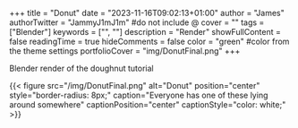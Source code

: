 +++
title = "Donut"
date = "2023-11-16T09:02:13+01:00"
author = "James"
authorTwitter = "JammyJ1mJ1m" #do not include @
cover = ""
tags = ["Blender"]
keywords = ["", ""]
description = "Render"
showFullContent = false
readingTime = true
hideComments = false
color = "green" #color from the theme settings
portfolioCover = "img/DonutFinal.png"
+++

Blender render of the doughnut tutorial   

{{< figure src="/img/DonutFinal.png" alt="Donut" position="center" style="border-radius: 8px;" caption="Everyone has one of these lying around somewhere" captionPosition="center" captionStyle="color: white;" >}}